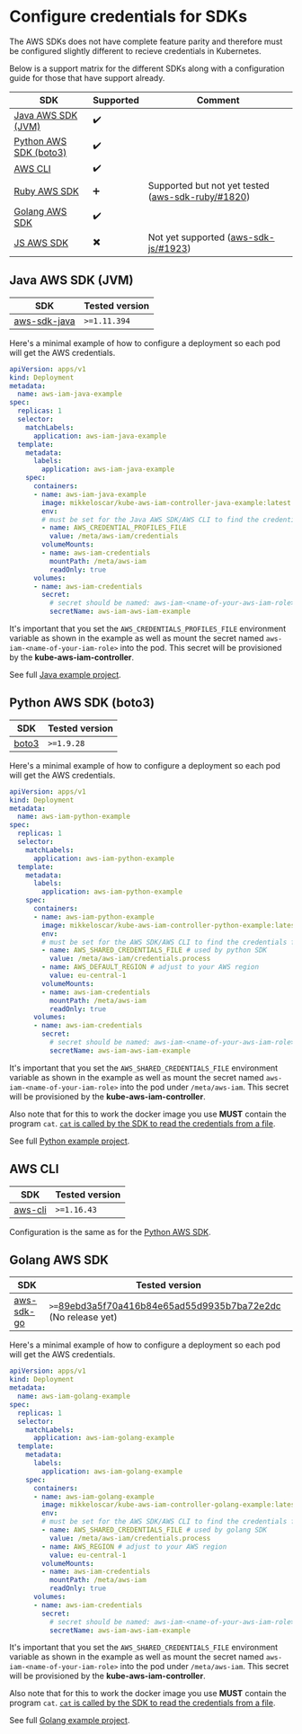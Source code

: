 # Configure credentials for SDKs

The AWS SDKs does not have complete feature parity and therefore must be
configured slightly different to recieve credentials in Kubernetes.

Below is a support matrix for the different SDKs along with a configuration
guide for those that have support already.

| SDK | Supported | Comment |
| --- | --------- | ------- |
| [Java AWS SDK (JVM)](#java-aws-sdk-jvm) | :heavy_check_mark: | |
| [Python AWS SDK (boto3)](#python-aws-sdk-boto3) | :heavy_check_mark: | |
| [AWS CLI](#aws-cli) | :heavy_check_mark: | |
| [Ruby AWS SDK](#) | :heavy_plus_sign: | Supported but not yet tested ([aws-sdk-ruby/#1820](https://github.com/aws/aws-sdk-ruby/pull/1820)) |
| [Golang AWS SDK](#golang-aws-sdk) | :heavy_check_mark: | |
| [JS AWS SDK](#) | :heavy_multiplication_x: | Not yet supported ([aws-sdk-js/#1923](https://github.com/aws/aws-sdk-js/pull/1923)) |

## Java AWS SDK (JVM)

| SDK | Tested version |
|-----| -------------- |
| [aws-sdk-java](https://github.com/aws/aws-sdk-java) | `>=1.11.394` |

Here's a minimal example of how to configure a deployment so each pod will get
the AWS credentials.

```yaml
apiVersion: apps/v1
kind: Deployment
metadata:
  name: aws-iam-java-example
spec:
  replicas: 1
  selector:
    matchLabels:
      application: aws-iam-java-example
  template:
    metadata:
      labels:
        application: aws-iam-java-example
    spec:
      containers:
      - name: aws-iam-java-example
        image: mikkeloscar/kube-aws-iam-controller-java-example:latest
        env:
        # must be set for the Java AWS SDK/AWS CLI to find the credentials file.
        - name: AWS_CREDENTIAL_PROFILES_FILE
          value: /meta/aws-iam/credentials
        volumeMounts:
        - name: aws-iam-credentials
          mountPath: /meta/aws-iam
          readOnly: true
      volumes:
      - name: aws-iam-credentials
        secret:
          # secret should be named: aws-iam-<name-of-your-aws-iam-role>
          secretName: aws-iam-aws-iam-example
```

It's important that you set the `AWS_CREDENTIALS_PROFILES_FILE` environment
variable as shown in the example as well as mount the secret named
`aws-iam-<name-of-your-iam-role>` into the pod. This secret will be provisioned
by the **kube-aws-iam-controller**.

See full [Java example project](https://github.com/mikkeloscar/kube-aws-iam-controller-java-example).

## Python AWS SDK (boto3)

| SDK | Tested version |
|-----| -------------- |
| [boto3](https://github.com/boto/boto3) | `>=1.9.28` |

Here's a minimal example of how to configure a deployment so each pod will get
the AWS credentials.

```yaml
apiVersion: apps/v1
kind: Deployment
metadata:
  name: aws-iam-python-example
spec:
  replicas: 1
  selector:
    matchLabels:
      application: aws-iam-python-example
  template:
    metadata:
      labels:
        application: aws-iam-python-example
    spec:
      containers:
      - name: aws-iam-python-example
        image: mikkeloscar/kube-aws-iam-controller-python-example:latest
        env:
        # must be set for the AWS SDK/AWS CLI to find the credentials file.
        - name: AWS_SHARED_CREDENTIALS_FILE # used by python SDK
          value: /meta/aws-iam/credentials.process
        - name: AWS_DEFAULT_REGION # adjust to your AWS region
          value: eu-central-1
        volumeMounts:
        - name: aws-iam-credentials
          mountPath: /meta/aws-iam
          readOnly: true
      volumes:
      - name: aws-iam-credentials
        secret:
          # secret should be named: aws-iam-<name-of-your-aws-iam-role>
          secretName: aws-iam-aws-iam-example
```

It's important that you set the `AWS_SHARED_CREDENTIALS_FILE` environment
variable as shown in the example as well as mount the secret named
`aws-iam-<name-of-your-iam-role>` into the pod under `/meta/aws-iam`. This
secret will be provisioned by the **kube-aws-iam-controller**.

Also note that for this to work the docker image you use **MUST** contain the
program `cat`. [`cat` is called by the SDK to read the credentials from a
file](https://docs.aws.amazon.com/cli/latest/topic/config-vars.html#sourcing-credentials-from-external-processes).

See full [Python example project](https://github.com/mikkeloscar/kube-aws-iam-controller-python-example).

## AWS CLI

| SDK | Tested version |
|-----| -------------- |
| [aws-cli](https://github.com/aws/aws-cli) | `>=1.16.43` |

Configuration is the same as for the [Python AWS SDK](#python-aws-sdk-boto3).

## Golang AWS SDK

| SDK | Tested version |
|-----| -------------- |
| [aws-sdk-go](https://github.com/aws/aws-sdk-go) | `>=`[89ebd3a5f70a416b84e65ad55d9935b7ba72e2dc](https://github.com/aws/aws-sdk-go/commit/89ebd3a5f70a416b84e65ad55d9935b7ba72e2dc) (No release yet) |

Here's a minimal example of how to configure a deployment so each pod will get
the AWS credentials.

```yaml
apiVersion: apps/v1
kind: Deployment
metadata:
  name: aws-iam-golang-example
spec:
  replicas: 1
  selector:
    matchLabels:
      application: aws-iam-golang-example
  template:
    metadata:
      labels:
        application: aws-iam-golang-example
    spec:
      containers:
      - name: aws-iam-golang-example
        image: mikkeloscar/kube-aws-iam-controller-golang-example:latest
        env:
        # must be set for the AWS SDK/AWS CLI to find the credentials file.
        - name: AWS_SHARED_CREDENTIALS_FILE # used by golang SDK
          value: /meta/aws-iam/credentials.process
        - name: AWS_REGION # adjust to your AWS region
          value: eu-central-1
        volumeMounts:
        - name: aws-iam-credentials
          mountPath: /meta/aws-iam
          readOnly: true
      volumes:
      - name: aws-iam-credentials
        secret:
          # secret should be named: aws-iam-<name-of-your-aws-iam-role>
          secretName: aws-iam-aws-iam-example
```

It's important that you set the `AWS_SHARED_CREDENTIALS_FILE` environment
variable as shown in the example as well as mount the secret named
`aws-iam-<name-of-your-iam-role>` into the pod under `/meta/aws-iam`. This
secret will be provisioned by the **kube-aws-iam-controller**.

Also note that for this to work the docker image you use **MUST** contain the
program `cat`. [`cat` is called by the SDK to read the credentials from a
file](https://docs.aws.amazon.com/cli/latest/topic/config-vars.html#sourcing-credentials-from-external-processes).

See full [Golang example project](https://github.com/mikkeloscar/kube-aws-iam-controller-golang-example).
